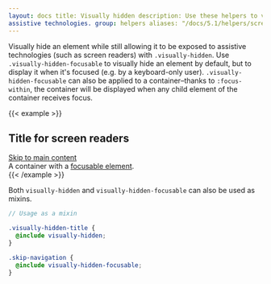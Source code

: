 ```yaml
---
layout: docs title: Visually hidden description: Use these helpers to visually hide elements but keep them accessible to
assistive technologies. group: helpers aliases: "/docs/5.1/helpers/screen-readers/"
---
```


Visually hide an element while still allowing it to be exposed to assistive technologies (such as screen readers)
with `.visually-hidden`. Use `.visually-hidden-focusable` to visually hide an element by default, but to display it when
it's focused (e.g. by a keyboard-only user). `.visually-hidden-focusable` can also be applied to a container–thanks
to `:focus-within`, the container will be displayed when any child element of the container receives focus.

{{< example >}}
<h2 class="visually-hidden">Title for screen readers</h2>
<a class="visually-hidden-focusable" href="#content">Skip to main content</a>
<div class="visually-hidden-focusable">A container with a <a href="#">focusable element</a>.</div>
{{< /example >}}

Both `visually-hidden` and `visually-hidden-focusable` can also be used as mixins.

```scss
// Usage as a mixin

.visually-hidden-title {
  @include visually-hidden;
}

.skip-navigation {
  @include visually-hidden-focusable;
}
```
